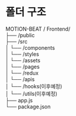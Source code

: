 <h1>폴더 구조</h1>

MOTION-BEAT / Frontend/<br>
├── /public<br>
├── /src<br>
│ └── /components<br>
│ └── /styles<br>
│ └── /assets<br>
│ └── /pages<br>
│ └── /redux<br>
│ └── /apis<br>
│ └── /hooks(이후예정)<br>
│ └── /utils(이후예정)<br>
├── app.js<br>
└── package.json<br>
